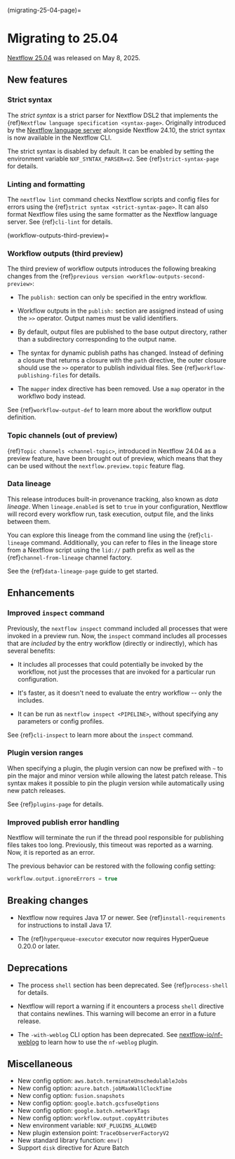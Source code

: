 (migrating-25-04-page)=

# Migrating to 25.04

[Nextflow 25.04](https://github.com/nextflow-io/nextflow/releases/tag/v25.04.0) was released on May 8, 2025.

## New features

<h3>Strict syntax</h3>

The *strict syntax* is a strict parser for Nextflow DSL2 that implements the {ref}`Nextflow language specification <syntax-page>`. Originally introduced by the [Nextflow language server](https://github.com/nextflow-io/language-server) alongside Nextflow 24.10, the strict syntax is now available in the Nextflow CLI.

The strict syntax is disabled by default. It can be enabled by setting the environment variable `NXF_SYNTAX_PARSER=v2`. See {ref}`strict-syntax-page` for details.

<h3>Linting and formatting</h3>

The `nextflow lint` command checks Nextflow scripts and config files for errors using the {ref}`strict syntax <strict-syntax-page>`. It can also format Nextflow files using the same formatter as the Nextflow language server. See {ref}`cli-lint` for details.

(workflow-outputs-third-preview)=

<h3>Workflow outputs (third preview)</h3>

The third preview of workflow outputs introduces the following breaking changes from the {ref}`previous version <workflow-outputs-second-preview>`:

- The `publish:` section can only be specified in the entry workflow.

- Workflow outputs in the `publish:` section are assigned instead of using the `>>` operator. Output names must be valid identifiers.

- By default, output files are published to the base output directory, rather than a subdirectory corresponding to the output name.

- The syntax for dynamic publish paths has changed. Instead of defining a closure that returns a closure with the `path` directive, the outer closure should use the `>>` operator to publish individual files. See {ref}`workflow-publishing-files` for details.

- The `mapper` index directive has been removed. Use a `map` operator in the workflwo body instead.

See {ref}`workflow-output-def` to learn more about the workflow output definition.

<h3>Topic channels (out of preview)</h3>

{ref}`Topic channels <channel-topic>`, introduced in Nextflow 24.04 as a preview feature, have been brought out of preview, which means that they can be used without the `nextflow.preview.topic` feature flag.

<h3>Data lineage</h3>

This release introduces built-in provenance tracking, also known as *data lineage*. When `lineage.enabled` is set to `true` in your configuration, Nextflow will record every workflow run, task execution, output file, and the links between them.

You can explore this lineage from the command line using the {ref}`cli-lineage` command. Additionally, you can refer to files in the lineage store from a Nextflow script using the `lid://` path prefix as well as the {ref}`channel-from-lineage` channel factory.

See the {ref}`data-lineage-page` guide to get started.

## Enhancements

<h3>Improved <code>inspect</code> command</h3>

Previously, the `nextflow inspect` command included all processes that were invoked in a preview run. Now, the `inspect` command includes all processes that are *included* by the entry workflow (directly or indirectly), which has several benefits:

- It includes all processes that could potentially be invoked by the workflow, not just the processes that are invoked for a particular run configuration.

- It's faster, as it doesn't need to evaluate the entry workflow -- only the includes.

- It can be run as `nextflow inspect <PIPELINE>`, without specifying any parameters or config profiles.

See {ref}`cli-inspect` to learn more about the `inspect` command.

<h3>Plugin version ranges</h3>

When specifying a plugin, the plugin version can now be prefixed with `~` to pin the major and minor version while allowing the latest patch release. This syntax makes it possible to pin the plugin version while automatically using new patch releases.

See {ref}`plugins-page` for details.

<h3>Improved publish error handling</h3>

Nextflow will terminate the run if the thread pool responsible for publishing files takes too long. Previously, this timeout was reported as a warning. Now, it is reported as an error.

The previous behavior can be restored with the following config setting:

```groovy
workflow.output.ignoreErrors = true
```

## Breaking changes

- Nextflow now requires Java 17 or newer. See {ref}`install-requirements` for instructions to install Java 17.

- The {ref}`hyperqueue-executor` executor now requires HyperQueue 0.20.0 or later.

## Deprecations

- The process `shell` section has been deprecated. See {ref}`process-shell` for details.

- Nextflow will report a warning if it encounters a process `shell` directive that contains newlines. This warning will become an error in a future release.

- The `-with-weblog` CLI option has been deprecated. See [nextflow-io/nf-weblog](https://github.com/nextflow-io/nf-weblog) to learn how to use the `nf-weblog` plugin.

## Miscellaneous

- New config option: `aws.batch.terminateUnschedulableJobs`
- New config option: `azure.batch.jobMaxWallClockTime`
- New config option: `fusion.snapshots`
- New config option: `google.batch.gcsfuseOptions`
- New config option: `google.batch.networkTags`
- New config option: `workflow.output.copyAttributes`
- New environment variable: `NXF_PLUGINS_ALLOWED`
- New plugin extension point: `TraceObserverFactoryV2`
- New standard library function: `env()`
- Support `disk` directive for Azure Batch
